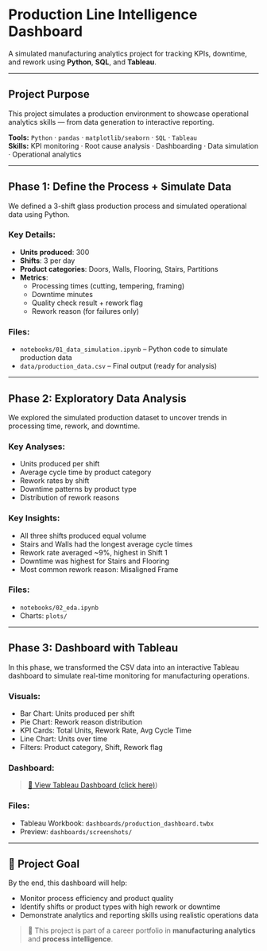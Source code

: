 # Production Line Intelligence Dashboard

A simulated manufacturing analytics project for tracking KPIs, downtime, and rework using **Python**, **SQL**, and **Tableau**.

---

## Project Purpose

This project simulates a production environment to showcase operational analytics skills — from data generation to interactive reporting.

**Tools:** `Python` · `pandas` · `matplotlib/seaborn` · `SQL` · `Tableau`  
**Skills:** KPI monitoring · Root cause analysis · Dashboarding · Data simulation · Operational analytics

---

## Phase 1: Define the Process + Simulate Data

We defined a 3-shift glass production process and simulated operational data using Python.

### Key Details:
- **Units produced**: 300  
- **Shifts**: 3 per day  
- **Product categories**: Doors, Walls, Flooring, Stairs, Partitions  
- **Metrics**:
  - Processing times (cutting, tempering, framing)
  - Downtime minutes
  - Quality check result + rework flag
  - Rework reason (for failures only)

### Files:
- `notebooks/01_data_simulation.ipynb` – Python code to simulate production data  
- `data/production_data.csv` – Final output (ready for analysis)

---

## Phase 2: Exploratory Data Analysis

We explored the simulated production dataset to uncover trends in processing time, rework, and downtime.

### Key Analyses:
- Units produced per shift
- Average cycle time by product category
- Rework rates by shift
- Downtime patterns by product type
- Distribution of rework reasons

### Key Insights:
- All three shifts produced equal volume
- Stairs and Walls had the longest average cycle times
- Rework rate averaged ~9%, highest in Shift 1
- Downtime was highest for Stairs and Flooring
- Most common rework reason: Misaligned Frame

### Files:
- `notebooks/02_eda.ipynb`  
- Charts: `plots/`

---

## Phase 3: Dashboard with Tableau

In this phase, we transformed the CSV data into an interactive Tableau dashboard to simulate real-time monitoring for manufacturing operations.

### Visuals:
- Bar Chart: Units produced per shift  
- Pie Chart: Rework reason distribution  
- KPI Cards: Total Units, Rework Rate, Avg Cycle Time  
- Line Chart: Units over time  
- Filters: Product category, Shift, Rework flag  

### Dashboard:
> [🔗 View Tableau Dashboard (click here)](https://public.tableau.com/app/profile/andrea.lopera/viz/ProductionOverview_17533150768050/ProductionOverview?publish=yes))

### Files:
- Tableau Workbook: `dashboards/production_dashboard.twbx`  
- Preview: `dashboards/screenshots/`

---

## 🧩 Project Goal

By the end, this dashboard will help:
- Monitor process efficiency and product quality  
- Identify shifts or product types with high rework or downtime  
- Demonstrate analytics and reporting skills using realistic operations data  

> 📌 This project is part of a career portfolio in **manufacturing analytics** and **process intelligence**.



